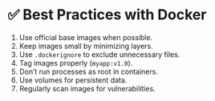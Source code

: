 # ✅ Best Practices with Docker

1. Use official base images when possible.  
2. Keep images small by minimizing layers.  
3. Use `.dockerignore` to exclude unnecessary files.  
4. Tag images properly (`myapp:v1.0`).  
5. Don’t run processes as root in containers.  
6. Use volumes for persistent data.  
7. Regularly scan images for vulnerabilities.  
